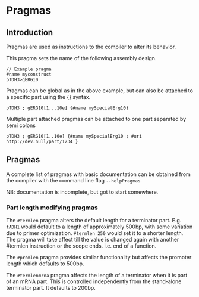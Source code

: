 # Pragmas 

## Introduction
Pragmas are used as instructions to the compiler to alter its behavior.  

This pragma sets the name of the following assembly design.

```GSL
// Example pragma
#name myconstruct
pTDH3>gERG10
```

Pragmas can be global as in the above example, but can also be attached to a specific part using the {} syntax.

```
pTDH3 ; gERG10[1...10e] {#name mySpecialErg10}
```

Multiple part attached pragmas can be attached to one part separated by semi colons

```
pTDH3 ; gERG10[1..10e] {#name mySpecialErg10 ; #uri http://dev.null/part/1234 }
```


## Pragmas

A complete list of pragmas with basic documentation can be obtained from the compiler with the command line flag `--helpPragmas`

NB: documentation is incomplete, but got to start somewhere.

### Part length modifying pragmas

The `#termlen` pragma alters the default length for a terminator part.  E.g. `tADH1` would default to a length of approximately 500bp, with some variation due to primer optimization.  `#termlen 250` would set it to a shorter length.  The pragma will take affect till the value is changed again with another #termlen instruction or the scope ends. i.e. end of a function.


The `#promlen` pragma provides similar functionality but affects the promoter length which defaults to 500bp.

The `#termlenmrna` pragma affects the length of a terminator when it is part of an mRNA part.  This is controlled independently from the stand-alone terminator part.  It defaults to 200bp.
